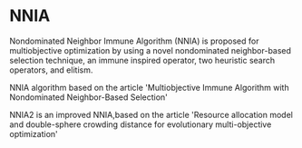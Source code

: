 # NNIA
Nondominated Neighbor Immune Algorithm (NNIA) is proposed for multiobjective optimization by using a novel nondominated neighbor-based selection technique, an immune inspired operator, two heuristic search operators, and elitism.

NNIA algorithm based on the article    'Multiobjective Immune Algorithm with Nondominated Neighbor-Based Selection'

NNIA2 is an improved NNIA,based on the article    'Resource allocation model and double-sphere crowding distance for evolutionary multi-objective optimization'


